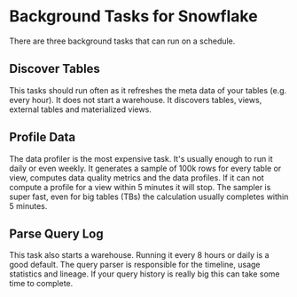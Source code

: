 Background Tasks for Snowflake 
===========

There are three background tasks that can run on a schedule.

## Discover Tables
This tasks should run often as it refreshes the meta data of your tables (e.g. every hour). It does not start a warehouse. 
It discovers tables, views, external tables and materialized views. 


## Profile Data
The data profiler is the most expensive task. It's usually enough to run it daily or even weekly.
It generates a sample of 100k rows for every table or view, computes data quality metrics and the data profiles.
If it can not compute a profile for a view within 5 minutes it will stop. 
The sampler is super fast, even for big tables (TBs) the calculation usually completes within 5 minutes.

## Parse Query Log
This task also starts a warehouse. Running it every 8 hours or daily is a good default. 
The query parser is responsible for the timeline, usage statistics and lineage. 
If your query history is really big this can take some time to complete.